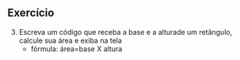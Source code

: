## Exercício
3. Escreva um código que receba a base e a alturade um retângulo, calcule sua área e exiba na tela
    - fórmula: área=base X altura


